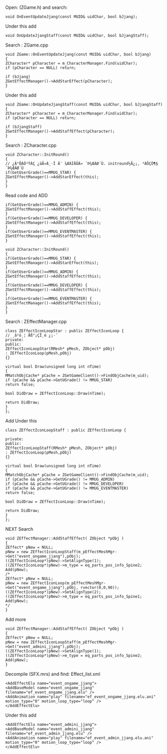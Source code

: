 Open: (ZGame.h) and search: 

    void OnEventUpdateJjang(const MUID& uidChar, bool bJjang);
    
Under this add

    void OnUpdateJjangStaff(const MUID& uidChar, bool bJjangStaff);

Search : ZGame.cpp

    void ZGame::OnEventUpdateJjang(const MUID& uidChar, bool bJjang)
    {
    ZCharacter* pCharacter = m_CharacterManager.Find(uidChar);
    if (pCharacter == NULL) return;

    if (bJjang)
    ZGetEffectManager()->AddStarEffect(pCharacter);
    }

Under this add

    void ZGame::OnUpdateJjangStaff(const MUID& uidChar, bool bJjangStaff)
    {
    ZCharacter* pCharacter = m_CharacterManager.Find(uidChar);
    if (pCharacter == NULL) return;

    if (bJjangStaff)
    ZGetEffectManager()->AddStaffEffect(pCharacter);
    }

Search : ZCharacter.cpp

    void ZCharacter::InitRound()
    {
    // ¿Â°ÔÀÓ³ÝÀÇ ¿äÃ»À¸·Î Â¯ ¾ÆÀÌÄÜÀ» ´Þ¾ÆÁØ´Ù. initround½Ã¿¡, ³­ÀÔÇÒ¶§ ´Þ¾ÆÁØ´Ù
    if(GetUserGrade()==MMUG_STAR) {
    ZGetEffectManager()->AddStarEffect(this);
    }
    }

Read code and ADD

    if(GetUserGrade()==MMUG_ADMIN) {
    ZGetEffectManager()->AddStaffEffect(this);
    }
    if(GetUserGrade()==MMUG_DEVELOPER) {
    ZGetEffectManager()->AddStaffEffect(this);
    }
    if(GetUserGrade()==MMUG_EVENTMASTER) {
    ZGetEffectManager()->AddStaffEffect(this);
    }

    void ZCharacter::InitRound()
    {
    if(GetUserGrade()==MMUG_STAR) {
    ZGetEffectManager()->AddStarEffect(this);
    }
    if(GetUserGrade()==MMUG_ADMIN) {
    ZGetEffectManager()->AddStaffEffect(this);
    }
    if(GetUserGrade()==MMUG_DEVELOPER) {
    ZGetEffectManager()->AddStaffEffect(this);
    }
    if(GetUserGrade()==MMUG_EVENTMASTER) {
    ZGetEffectManager()->AddStaffEffect(this);
    }
    }

Search : ZEffectManager.cpp

    class ZEffectIconLoopStar : public ZEffectIconLoop {
    // ¸â¹ö¸¦ Ãß°¡ÇÏ¸é ¿¡·¯
    private:
    public:
    ZEffectIconLoopStar(RMesh* pMesh, ZObject* pObj)
    : ZEffectIconLoop(pMesh,pObj)
    {}

    virtual bool Draw(unsigned long int nTime)
    {
    MMatchObjCache* pCache = ZGetGameClient()->FindObjCache(m_uid);
    if (pCache && pCache->GetUGrade() != MMUG_STAR)
    return false;

    bool DidDraw = ZEffectIconLoop::Draw(nTime);

    return DidDraw;
    }
    };

Add Under this

    class ZEffectIconLoopStaff : public ZEffectIconLoop {

    private:
    public:
    ZEffectIconLoopStaff(RMesh* pMesh, ZObject* pObj)
    : ZEffectIconLoop(pMesh,pObj)
    {}

    virtual bool Draw(unsigned long int nTime)
    {
    MMatchObjCache* pCache = ZGetGameClient()->FindObjCache(m_uid);
    if (pCache && pCache->GetUGrade() != MMUG_ADMIN)
    if (pCache && pCache->GetUGrade() != MMUG_DEVELOPER)
    if (pCache && pCache->GetUGrade() != MMUG_EVENTMASTER)
    return false;

    bool DidDraw = ZEffectIconLoop::Draw(nTime);

    return DidDraw;
    }
    };

NEXT Search

    void ZEffectManager::AddStaffEffect( ZObject *pObj )
    {
    ZEffect* pNew = NULL;
    pNew = new ZEffectIconLoopStaff(m_pEffectMeshMgr->Get("event_ongame_jjang"),pObj);
    ((ZEffectIconLoop*)pNew)->SetAlignType(1);
    ((ZEffectIconLoop*)pNew)->m_type = eq_parts_pos_info_Spine2;
    Add(pNew);
    /*
    ZEffect* pNew = NULL;
    pNew = new ZEffectIconLoop(m_pEffectMeshMgr->Get("event_ongame_jjang"),pObj, rvector(0,0,90));
    ((ZEffectIconLoop*)pNew)->SetAlignType(2);
    ((ZEffectIconLoop*)pNew)->m_type = eq_parts_pos_info_Spine1;
    Add(pNew);
    */
    }

Add more

    void ZEffectManager::AddStaffEffect( ZObject *pObj )
    {
    ZEffect* pNew = NULL;
    pNew = new ZEffectIconLoopStaff(m_pEffectMeshMgr->Get("event_admini_jjang"),pObj);
    ((ZEffectIconLoop*)pNew)->SetAlignType(1);
    ((ZEffectIconLoop*)pNew)->m_type = eq_parts_pos_info_Spine2;
    Add(pNew);
    }

Decompile (SFX.mrs) and find: Effect_list.xml

    <AddEffectElu name="event_ongame_jjang">
    <AddBaseModel name="event_ongame_jjang" filename="ef_event_ongame_jjang.elu" />
    <AddAnimation name="play" filename="ef_event_ongame_jjang.elu.ani" motion_type="0" motion_loop_type="loop" />
    </AddEffectElu>

Under this add

    <AddEffectElu name="event_admini_jjang">
    <AddBaseModel name="event_admini_jjang" filename="ef_event_admin_jjang.elu" />
    <AddAnimation name="play" filename="ef_event_admin_jjang.elu.ani" motion_type="0" motion_loop_type="loop" />
    </AddEffectElu>

    
